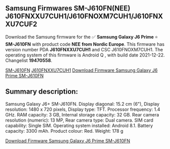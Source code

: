 <h2>Samsung Firmwares SM-J610FN(NEE) J610FNXXU7CUH1/J610FNOXM7CUH1/J610FNXXU7CUF2</h2>
Download the Samsung firmware for the ✅ <strong>Samsung Galaxy J6 Prime </strong> ⭐ <strong>SM-J610FN</strong> with product code <strong>NEE</strong> <strong> from Nordic Europe</strong>. This firmware has version number PDA <strong>J610FNXXU7CUH1</strong> and CSC J610FNOXM7CUH1. The operating system of this firmware is Android Q , with build date 2021-12-22. Changelist <strong>19470558</strong>.

[SM-J610FN](https://samfirm.shop/samsung/model/SM-J610FN)
[J610FNXXU7CUH1](https://samfirm.shop/samsung/pda/J610FNXXU7CUH1)
[Download Firmware Samsung Galaxy J6 Prime SM-J610FN](https://samfirm.shop/samsung/firmware/484449)
<h2>Summary description:</h2>
<p>Samsung Galaxy J6+ SM-J610FN. Display diagonal: 15.2 cm (6"), Display resolution: 1480 x 720 pixels, Display type: TFT. Processor frequency: 1.4 GHz. RAM capacity: 3 GB, Internal storage capacity: 32 GB. Rear camera resolution (numeric): 13 MP, Rear camera type: Dual camera. SIM card capability: Single SIM. Operating system installed: Android 8.1. Battery capacity: 3300 mAh. Product colour: Red. Weight: 178 g</p>


[Download Firmware Samsung Galaxy J6 Prime SM-J610FN](https://samfirm.shop/samsung/firmware/484449)
